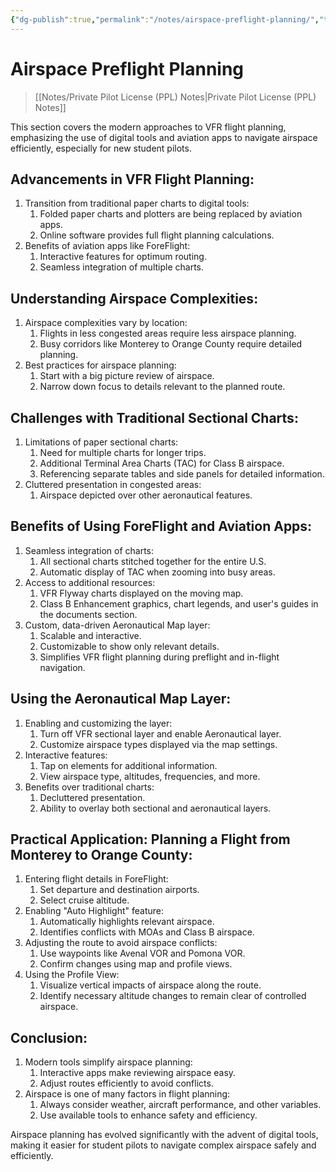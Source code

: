 ```yaml
---
{"dg-publish":true,"permalink":"/notes/airspace-preflight-planning/","title":"Airspace Preflight Planning","tags":["aviation","classnotes"]}
---
```



# Airspace Preflight Planning
> [[Notes/Private Pilot License (PPL) Notes\|Private Pilot License (PPL) Notes]]

This section covers the modern approaches to VFR flight planning, emphasizing the use of digital tools and aviation apps to navigate airspace efficiently, especially for new student pilots.

## Advancements in VFR Flight Planning:

1. Transition from traditional paper charts to digital tools:
    1. Folded paper charts and plotters are being replaced by aviation apps.
    2. Online software provides full flight planning calculations.
2. Benefits of aviation apps like ForeFlight:
    1. Interactive features for optimum routing.
    2. Seamless integration of multiple charts.

## Understanding Airspace Complexities:

1. Airspace complexities vary by location:
    1. Flights in less congested areas require less airspace planning.
    2. Busy corridors like Monterey to Orange County require detailed planning.
2. Best practices for airspace planning:
    1. Start with a big picture review of airspace.
    2. Narrow down focus to details relevant to the planned route.

## Challenges with Traditional Sectional Charts:

1. Limitations of paper sectional charts:
    1. Need for multiple charts for longer trips.
    2. Additional Terminal Area Charts (TAC) for Class B airspace.
    3. Referencing separate tables and side panels for detailed information.
2. Cluttered presentation in congested areas:
    1. Airspace depicted over other aeronautical features.

## Benefits of Using ForeFlight and Aviation Apps:

1. Seamless integration of charts:
    1. All sectional charts stitched together for the entire U.S.
    2. Automatic display of TAC when zooming into busy areas.
2. Access to additional resources:
    1. VFR Flyway charts displayed on the moving map.
    2. Class B Enhancement graphics, chart legends, and user's guides in the documents section.
3. Custom, data-driven Aeronautical Map layer:
    1. Scalable and interactive.
    2. Customizable to show only relevant details.
    3. Simplifies VFR flight planning during preflight and in-flight navigation.

## Using the Aeronautical Map Layer:

1. Enabling and customizing the layer:
    1. Turn off VFR sectional layer and enable Aeronautical layer.
    2. Customize airspace types displayed via the map settings.
2. Interactive features:
    1. Tap on elements for additional information.
    2. View airspace type, altitudes, frequencies, and more.
3. Benefits over traditional charts:
    1. Decluttered presentation.
    2. Ability to overlay both sectional and aeronautical layers.

## Practical Application: Planning a Flight from Monterey to Orange County:

1. Entering flight details in ForeFlight:
    1. Set departure and destination airports.
    2. Select cruise altitude.
2. Enabling "Auto Highlight" feature:
    1. Automatically highlights relevant airspace.
    2. Identifies conflicts with MOAs and Class B airspace.
3. Adjusting the route to avoid airspace conflicts:
    1. Use waypoints like Avenal VOR and Pomona VOR.
    2. Confirm changes using map and profile views.
4. Using the Profile View:
    1. Visualize vertical impacts of airspace along the route.
    2. Identify necessary altitude changes to remain clear of controlled airspace.

## Conclusion:

1. Modern tools simplify airspace planning:
    1. Interactive apps make reviewing airspace easy.
    2. Adjust routes efficiently to avoid conflicts.
2. Airspace is one of many factors in flight planning:
    1. Always consider weather, aircraft performance, and other variables.
    2. Use available tools to enhance safety and efficiency.

Airspace planning has evolved significantly with the advent of digital tools, making it easier for student pilots to navigate complex airspace safely and efficiently.